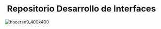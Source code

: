 <h1 align="center"> Repositorio Desarrollo de Interfaces </h1>

![hocersn9_400x400](https://github.com/user-attachments/assets/a3eae8b1-5732-4c9d-8f6b-3cc3ea7662ce)


